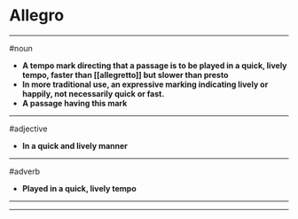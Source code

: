 # Allegro
---
#noun
- **A tempo mark directing that a passage is to be played in a quick, lively tempo, faster than [[allegretto]] but slower than presto**
- **In more traditional use, an expressive marking indicating lively or happily, not necessarily quick or fast.**
- **A passage having this mark**
---
#adjective
- **In a quick and lively manner**
---
#adverb
- **Played in a quick, lively tempo**
---
---
